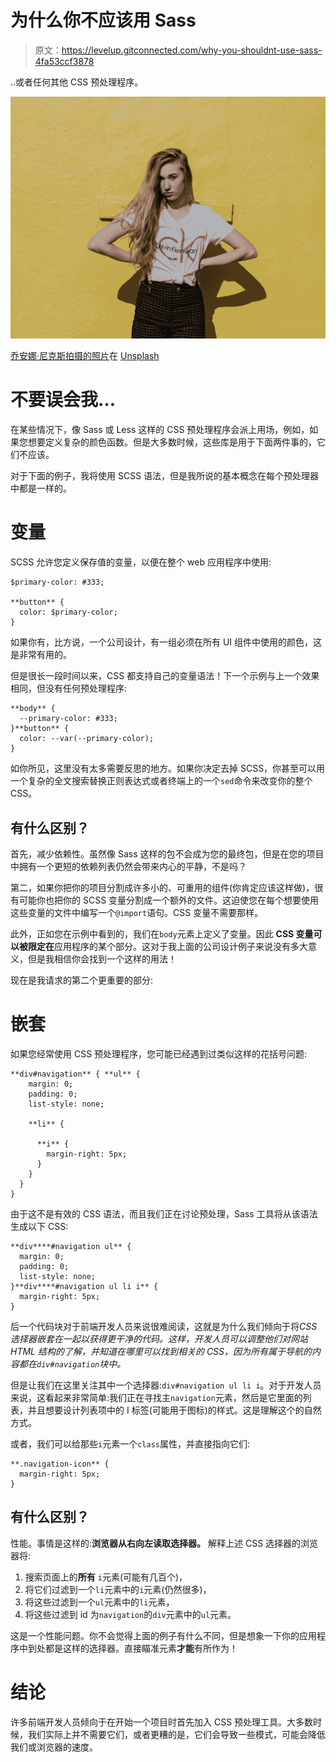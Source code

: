 # 为什么你不应该用 Sass

> 原文：<https://levelup.gitconnected.com/why-you-shouldnt-use-sass-4fa53ccf3878>

..或者任何其他 CSS 预处理程序。

![](img/16e03012cea7e6cfa463cd4c94690db0.png)

[乔安娜·尼克斯拍摄的照片](https://unsplash.com/@joanna_nix?utm_source=medium&utm_medium=referral)在 [Unsplash](https://unsplash.com?utm_source=medium&utm_medium=referral)

# 不要误会我…

在某些情况下，像 Sass 或 Less 这样的 CSS 预处理程序会派上用场，例如，如果您想要定义复杂的颜色函数。但是大多数时候，这些库是用于下面两件事的，它们不应该。

对于下面的例子，我将使用 SCSS 语法，但是我所说的基本概念在每个预处理器中都是一样的。

# 变量

SCSS 允许您定义保存值的变量，以便在整个 web 应用程序中使用:

```
$primary-color: #333;

**button** {
  color: $primary-color;
}
```

如果你有，比方说，一个公司设计，有一组必须在所有 UI 组件中使用的颜色，这是非常有用的。

但是很长一段时间以来，CSS 都支持自己的变量语法！下一个示例与上一个效果相同，但没有任何预处理程序:

```
**body** {
  --primary-color: #333;
}**button** {
  color: --var(--primary-color);
}
```

如你所见，这里没有太多需要反思的地方。如果你决定去掉 SCSS，你甚至可以用一个复杂的全文搜索替换正则表达式或者终端上的一个`sed`命令来改变你的整个 CSS。

## 有什么区别？

首先，减少依赖性。虽然像 Sass 这样的包不会成为您的最终包，但是在您的项目中拥有一个更短的依赖列表仍然会带来内心的平静，不是吗？

第二，如果你把你的项目分割成许多小的、可重用的组件(你肯定应该这样做)，很有可能你也把你的 SCSS 变量分割成一个额外的文件。这迫使您在每个想要使用这些变量的文件中编写一个`@import`语句。CSS 变量不需要那样。

此外，正如您在示例中看到的，我们在`body`元素上定义了变量。因此 **CSS 变量可以被限定在**应用程序的某个部分。这对于我上面的公司设计例子来说没有多大意义，但是我相信你会找到一个这样的用法！

现在是我请求的第二个更重要的部分:

# 嵌套

如果您经常使用 CSS 预处理程序，您可能已经遇到过类似这样的花括号问题:

```
**div#navigation** { **ul** {
    margin: 0;
    padding: 0;
    list-style: none;

    **li** {

      **i** {
        margin-right: 5px;
      }
    }
  }
}
```

由于这不是有效的 CSS 语法，而且我们正在讨论预处理，Sass 工具将从该语法生成以下 CSS:

```
**div****#navigation ul** {
  margin: 0;
  padding: 0;
  list-style: none;
}**div****#navigation ul li i** {
  margin-right: 5px;
}
```

后一个代码块对于前端开发人员来说很难阅读，这就是为什么我们倾向于将*CSS 选择器嵌套在一起以获得更干净的代码。这样，开发人员可以调整他们对网站 HTML 结构的了解，并知道在哪里可以找到相关的 CSS，因为所有属于导航的内容都在`div#navigation`块中。*

但是让我们在这里关注其中一个选择器:`div#navigation ul li i`。对于开发人员来说，这看起来非常简单:我们正在寻找主`navigation`元素，然后是它里面的列表，并且想要设计列表项中的 I 标签(可能用于图标)的样式。这是理解这个的自然方式。

或者，我们可以给那些`i`元素一个`class`属性，并直接指向它们:

```
**.navigation-icon** {
  margin-right: 5px;
}
```

## 有什么区别？

性能。事情是这样的:**浏览器从右向左读取选择器。** 解释上述 CSS 选择器的浏览器将:

1.  搜索页面上的**所有** `i`元素(可能有几百个)，
2.  将它们过滤到一个`li`元素中的`i`元素(仍然很多)，
3.  将这些过滤到一个`ul`元素中的`li`元素，
4.  将这些过滤到 id 为`navigation`的`div`元素中的`ul`元素。

这是一个性能问题。你不会觉得上面的例子有什么不同，但是想象一下你的应用程序中到处都是这样的选择器。直接瞄准元素**才能**有所作为！

# 结论

许多前端开发人员倾向于在开始一个项目时首先加入 CSS 预处理工具。大多数时候，我们实际上并不需要它们，或者更糟的是，它们会导致一些模式，可能会降低我们或浏览器的速度。
